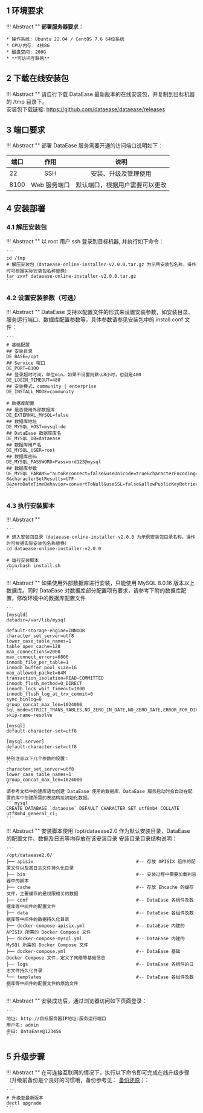 ## 1 环境要求

!!! Abstract ""
    **部署服务器要求：**

    * 操作系统: Ubuntu 22.04 / CentOS 7.6 64位系统
    * CPU/内存: 4核8G
    * 磁盘空间: 200G
    * **可访问互联网**

## 2 下载在线安装包

!!! Abstract ""
    请自行下载 DataEase 最新版本的在线安装包，并复制到目标机器的 /tmp 目录下。  
    安装包下载链接: https://github.com/dataease/dataease/releases

## 3 端口要求

!!! Abstract ""
    部署 DataEase 服务需要开通的访问端口说明如下：

| 端口   |    作用    |       说明        |
|------|:--------:|:---------------:|
| 22   |   SSH    |   安装、升级及管理使用    |
| 8100 | Web 服务端口 | 默认端口，根据用户需要可以更改 |

## 4 安装部署



### 4.1  解压安装包

!!! Abstract ""
    以 root 用户 ssh 登录到目标机器, 并执行如下命令：

    ``` 
    cd /tmp
    # 解压安装包（dataease-online-installer-v2.0.0.tar.gz 为示例安装包名称，操作时可根据实际安装包名称替换）
    tar zxvf dataease-online-installer-v2.0.0.tar.gz
    ```

### 4.2  设置安装参数（可选）

!!! Abstract ""
    DataEase 支持以配置文件的形式来设置安装参数，如安装目录、服务运行端口、数据库配置参数等，具体参数请参见安装包中的 install.conf 文件：

    ```
    # 基础配置
    ## 安装目录
    DE_BASE=/opt
    ## Service 端口
    DE_PORT=8100
    ## 登录超时时间，单位min。如果不设置则默认8小时，也就是480
    DE_LOGIN_TIMEOUT=480
    ## 安装模式，community | enterprise
    DE_INSTALL_MODE=community

    # 数据库配置
    ## 是否使用外部数据库
    DE_EXTERNAL_MYSQL=false
    ## 数据库地址
    DE_MYSQL_HOST=mysql-de
    ## DataEase 数据库库名
    DE_MYSQL_DB=dataease
    ## 数据库用户名
    DE_MYSQL_USER=root
    ## 数据库密码
    DE_MYSQL_PASSWORD=Password123@mysql
    ## 数据库参数
    DE_MYSQL_PARAMS="autoReconnect=false&useUnicode=true&characterEncoding=UTF-8&characterSetResults=UTF-8&zeroDateTimeBehavior=convertToNull&useSSL=false&allowPublicKeyRetrieval=true"
    ```

### 4.3  执行安装脚本

!!! Abstract "" 

	```
    # 进入安装包目录（dataease-online-installer-v2.0.0 为示例安装包目录名称，操作时可根据实际安装包名称替换）
    cd dataease-online-installer-v2.0.0

    # 运行安装脚本
    /bin/bash install.sh
	```

!!! Abstract ""
    如果使用外部数据库进行安装，只能使用 MySQL  8.0.16 版本以上数据库。同时 DataEase 对数据库部分配置项有要求，请参考下附的数据库配置，修改环境中的数据库配置文件

    ```
    [mysqld]
    datadir=/var/lib/mysql

    default-storage-engine=INNODB
    character_set_server=utf8
    lower_case_table_names=1
    table_open_cache=128
    max_connections=2000
    max_connect_errors=6000
    innodb_file_per_table=1
    innodb_buffer_pool_size=1G
    max_allowed_packet=64M
    transaction_isolation=READ-COMMITTED
    innodb_flush_method=O_DIRECT
    innodb_lock_wait_timeout=1800
    innodb_flush_log_at_trx_commit=0
    sync_binlog=0
    group_concat_max_len=1024000
    sql_mode=STRICT_TRANS_TABLES,NO_ZERO_IN_DATE,NO_ZERO_DATE,ERROR_FOR_DIVISION_BY_ZERO,NO_ENGINE_SUBSTITUTION
    skip-name-resolve

    [mysql]
    default-character-set=utf8

    [mysql.server]
    default-character-set=utf8
    ```
    特别注意以下几个参数的设置：
    ```
    character_set_server=utf8
    lower_case_table_names=1
    group_concat_max_len=1024000
    ```
    请参考文档中的建库语句创建 DataEase 使用的数据库，DataEase 服务启动时会自动在配置的库中创建所需的表结构及初始化数据。
    ```mysql
    CREATE DATABASE `dataease` DEFAULT CHARACTER SET utf8mb4 COLLATE utf8mb4_general_ci;
    ```

!!! Abstract ""
    安装脚本使用 /opt/dataease2.0 作为默认安装目录，DataEase 的配置文件、数据及日志等均存放在该安装目录
    安装目录目录结构说明：

    ```
    /opt/dataease2.0/
    ├── apisix                                      #-- 存放 APISIX 组件的配置文件以及其日志文件持久化目录
    ├── bin                                         #-- 安装过程中需要加载到容器中的脚本
    ├── cache                                       #-- 存放 Ehcache 的缓存文件，主要缓存的是权限相关的数据
    ├── conf                                        #-- DataEase 各组件及数据库等中间件的配置文件
    ├── data                                        #-- DataEase 各组件及数据库等中间件的数据持久化目录
    ├── docker-compose-apisix.yml                   #-- DataEase 内建的 APISIX 所需的 Docker Compose 文件
    ├── docker-compose-mysql.yml                    #-- DataEase 内建的 MySQl 所需的 Docker Compose 文件
    ├── docker-compose.yml                          #-- DataEase 基础 Docker Compose 文件，定义了网络等基础信息
    ├── logs                                        #-- DataEase 各组件的日志文件持久化目录
    └── templates                                   #-- DataEase 各组件及数据库等中间件的配置文件的原始文件
    ```

!!! Abstract ""
    安装成功后，通过浏览器访问如下页面登录：
    
    ```
    地址: http://目标服务器IP地址:服务运行端口 
    用户名: admin
    密码: DataEase@123456
    ```

## 5 升级步骤
!!! Abstract ""
    在可连接互联网的情况下，执行以下命令即可完成在线升级步骤（升级前备份是个良好的习惯哦，备份参考见： [备份还原](./installation/backup_faq.md) ）：

    ```
    # 升级至最新版本 
    dectl upgrade
    ```